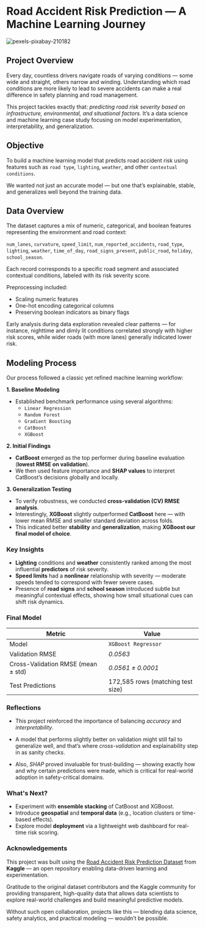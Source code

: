 # Road Accident Risk Prediction — A Machine Learning Journey

![pexels-pixabay-210182](https://github.com/user-attachments/assets/aaef8460-bee9-453c-8ecc-1c49ba5b4032)

## Project Overview

Every day, countless drivers navigate roads of varying conditions — some wide and straight, others narrow and winding. Understanding which road conditions are more likely to lead to severe accidents can make a real difference in safety planning and road management.

This project tackles exactly that: *predicting road risk severity based on infrastructure, environmental, and situational factors.*
It’s a data science and machine learning case study focusing on model experimentation, interpretability, and generalization.

## Objective

To build a machine learning model that predicts road accident risk using features such as `road type`, `lighting`, `weather`, and other `contextual conditions`.

We wanted not just an accurate model — but one that’s explainable, stable, and generalizes well beyond the training data.

## Data Overview

The dataset captures a mix of numeric, categorical, and boolean features representing the environment and road context:

`num_lanes`, `curvature`, `speed_limit`, `num_reported_accidents`, `road_type`, `lighting`, `weather`, `time_of_day`, `road_signs_present`, `public_road`, `holiday`, `school_season`.

Each record corresponds to a specific road segment and associated contextual conditions, labeled with its risk severity score.

Preprocessing included:
* Scaling numeric features
* One-hot encoding categorical columns
* Preserving boolean indicators as binary flags

Early analysis during data exploration revealed clear patterns — for instance, nighttime and dimly lit conditions correlated strongly with higher risk scores, while wider roads (with more lanes) generally indicated lower risk.


## Modeling Process

Our process followed a classic yet refined machine learning workflow:

**1. Baseline Modeling**
   * Established benchmark performance using several algorithms:
      * `Linear Regression`
      * `Random Forest`
      * `Gradient Boosting`
      * `CatBoost`
      * `XGBoost`

**2. Initial Findings**
   * **CatBoost** emerged as the top performer during baseline evaluation (**lowest RMSE on validation**).
   * We then used feature importance and **SHAP values** to interpret CatBoost’s decisions globally and locally.

**3. Generalization Testing**

   * To verify robustness, we conducted **cross-validation (CV) RMSE analysis**.
   * Interestingly, **XGBoost** slightly outperformed **CatBoost** here — with lower mean RMSE and smaller standard deviation across folds.
   * This indicated better **stability** and **generalization**, making **XGBoost our final model of choice**.

### Key Insights
   * **Lighting** conditions and **weather** consistently ranked among the most influential **predictors** of risk severity.
   * **Speed limits** had a **nonlinear** relationship with severity — moderate speeds tended to correspond with fewer severe cases.
   * Presence of **road signs** and **school season** introduced subtle but meaningful contextual effects, showing how small situational cues can shift risk dynamics.

### Final Model

| Metric                             | Value                             |
| ---------------------------------- | --------------------------------- |
| Model                              | `XGBoost Regressor`               |
| Validation RMSE                    | *0.0563*                  |
| Cross-Validation RMSE (mean ± std) | *0.0561 ± 0.0001*             |
| Test Predictions                   | 172,585 rows (matching test size) |

### Reflections
* This project reinforced the importance of balancing *accuracy* and *interpretability*.

* A model that performs slightly better on validation might still fail to generalize well, and that’s where *cross-validation* and explainability step in as sanity checks.

* Also, *SHAP* proved invaluable for trust-building — showing exactly how and why certain predictions were made, which is critical for real-world adoption in safety-critical domains.

### What's Next?
* Experiment with **ensemble stacking** of CatBoost and XGBoost.
* Introduce **geospatial** and **temporal data** (e.g., location clusters or time-based effects).
* Explore model **deployment** via a lightweight web dashboard for real-time risk scoring.

### Acknowledgements
This project was built using the [Road Accident Risk Prediction Dataset](https://www.kaggle.com/competitions/playground-series-s5e10)
 from **Kaggle** — an open repository enabling data-driven learning and experimentation.

Gratitude to the original dataset contributors and the Kaggle community for providing transparent, high-quality data that allows data scientists to explore real-world challenges and build meaningful predictive models.

Without such open collaboration, projects like this — blending data science, safety analytics, and practical modeling — wouldn’t be possible.
